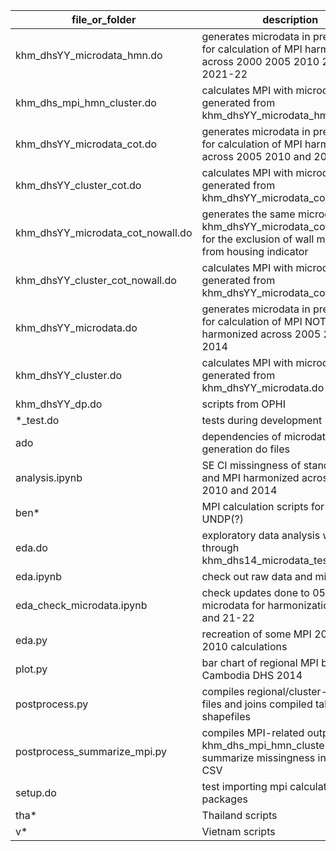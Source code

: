 
| file_or_folder | description |
| --- | --- |
| khm_dhsYY_microdata_hmn.do | generates microdata in preparation for calculation of MPI harmonized across 2000 2005 2010 2014 and 2021-22 |
| khm_dhs_mpi_hmn_cluster.do | calculates MPI with microdata generated from khm_dhsYY_microdata_hmn.do |
| khm_dhsYY_microdata_cot.do | generates microdata in preparation for calculation of MPI harmonized across 2005 2010 and 2014 |
| khm_dhsYY_cluster_cot.do | calculates MPI with microdata generated from khm_dhsYY_microdata_cot.do |
| khm_dhsYY_microdata_cot_nowall.do | generates the same microdata as in khm_dhsYY_microdata_cot.do except for the exclusion of wall material from housing indicator |
| khm_dhsYY_cluster_cot_nowall.do | calculates MPI with microdata generated from khm_dhsYY_microdata_cot_nowall.do |
| khm_dhsYY_microdata.do | generates microdata in preparation for calculation of MPI NOT harmonized across 2005 2010 and 2014 |
| khm_dhsYY_cluster.do | calculates MPI with microdata generated from khm_dhsYY_microdata.do |
| khm_dhsYY_dp.do | scripts from OPHI |
| *_test.do | tests during development |
| ado | dependencies of microdata generation do files |
| analysis.ipynb | SE CI missingness of standard MPI and MPI harmonized across 2005 2010 and 2014  |
| ben* | MPI calculation scripts for Benin from UNDP(?) |
| eda.do | exploratory data analysis while going through khm_dhs14_microdata_test.do |
| eda.ipynb | check out raw data and microdata |
| eda_check_microdata.ipynb | check updates done to 05 10 14 microdata for harmonization with 00 and 21-22 |
| eda.py | recreation of some MPI 2014 and 2010 calculations |
| plot.py | bar chart of regional MPI based on Cambodia DHS 2014 |
| postprocess.py | compiles regional/cluster-level data files and joins compiled tables to shapefiles |
| postprocess_summarize_mpi.py | compiles MPI-related outputs (from khm_dhs_mpi_hmn_cluster.do), summarize missingness info, save as CSV |
| setup.do | test importing mpi calculation packages |
| tha* | Thailand scripts |
| v* | Vietnam scripts |
